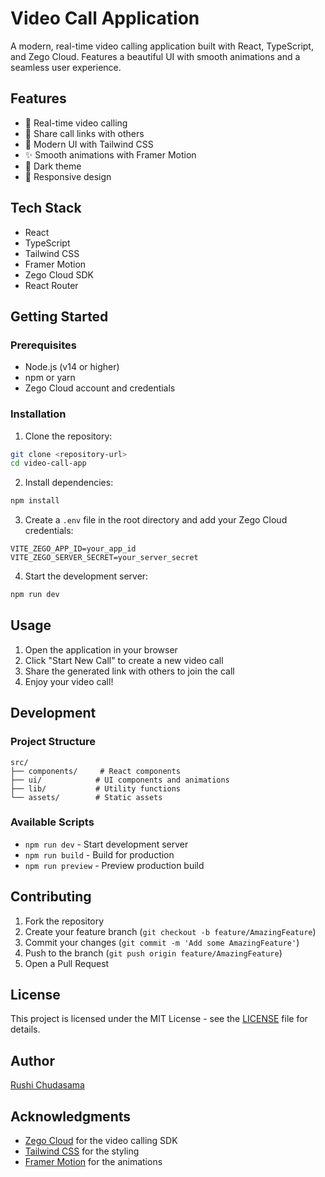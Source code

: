 # Video Call Application

A modern, real-time video calling application built with React, TypeScript, and Zego Cloud. Features a beautiful UI with smooth animations and a seamless user experience.

## Features

- 🎥 Real-time video calling
- 🔗 Share call links with others
- 🎨 Modern UI with Tailwind CSS
- ✨ Smooth animations with Framer Motion
- 🌙 Dark theme
- 📱 Responsive design

## Tech Stack

- React
- TypeScript
- Tailwind CSS
- Framer Motion
- Zego Cloud SDK
- React Router

## Getting Started

### Prerequisites

- Node.js (v14 or higher)
- npm or yarn
- Zego Cloud account and credentials

### Installation

1. Clone the repository:

```bash
git clone <repository-url>
cd video-call-app
```

2. Install dependencies:

```bash
npm install
```

3. Create a `.env` file in the root directory and add your Zego Cloud credentials:

```env
VITE_ZEGO_APP_ID=your_app_id
VITE_ZEGO_SERVER_SECRET=your_server_secret
```

4. Start the development server:

```bash
npm run dev
```

## Usage

1. Open the application in your browser
2. Click "Start New Call" to create a new video call
3. Share the generated link with others to join the call
4. Enjoy your video call!

## Development

### Project Structure

```
src/
├── components/     # React components
├── ui/            # UI components and animations
├── lib/           # Utility functions
└── assets/        # Static assets
```

### Available Scripts

- `npm run dev` - Start development server
- `npm run build` - Build for production
- `npm run preview` - Preview production build

## Contributing

1. Fork the repository
2. Create your feature branch (`git checkout -b feature/AmazingFeature`)
3. Commit your changes (`git commit -m 'Add some AmazingFeature'`)
4. Push to the branch (`git push origin feature/AmazingFeature`)
5. Open a Pull Request

## License

This project is licensed under the MIT License - see the [LICENSE](LICENSE) file for details.

## Author

[Rushi Chudasama](https://www.linkedin.com/in/rushi-chudasama-63473819a/)

## Acknowledgments

- [Zego Cloud](https://www.zegocloud.com/) for the video calling SDK
- [Tailwind CSS](https://tailwindcss.com/) for the styling
- [Framer Motion](https://www.framer.com/motion/) for the animations
